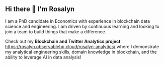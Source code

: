 ## Hi there 👋 I'm Rosalyn

I am a PhD candidate in Economics with experience in blockchain data science and engineering. I am driven by continuous learning and looking to join a team to build things that make a difference. 


Check out my <b> Blockchain and Twitter Analytics project </b> <https://rosalyn.observablehq.cloud/rosalyn-analytics/> where I demonstrate my analytical engineering skills, domain knowledge in blockchain, and the ability to leverage AI in data analysis! 


<!--
**ghrjeon/ghrjeon** is a ✨ _special_ ✨ repository because its `README.md` (this file) appears on your GitHub profile.

Here are some ideas to get you started:

- 🔭 I’m currently working on ...
- 🌱 I’m currently learning ...
- 👯 I’m looking to collaborate on ...
- 🤔 I’m looking for help with ...
- 💬 Ask me about ...
- 📫 How to reach me: ...
- 😄 Pronouns: ...
- ⚡ Fun fact: ...
-->
